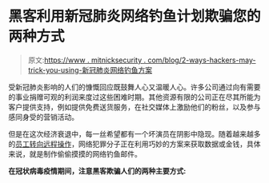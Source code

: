 # 黑客利用新冠肺炎网络钓鱼计划欺骗您的两种方式

> 原文:[https://www . mitnicksecurity . com/blog/2-ways-hackers-may-trick-you-using-新冠肺炎网络钓鱼方案](https://www.mitnicksecurity.com/blog/2-ways-hackers-may-trick-you-using-covid-19-phishing-schemes)

受新冠肺炎影响的人们的慷慨回应既鼓舞人心又温暖人心。许多公司通过向有需要的事业捐赠可观的利润来度过这些困难时期。其他资源有限的公司正在尽其所能为客户提供支持，例如提供免费送货服务，在社交媒体上激励他们的粉丝，以及参与感同身受的营销活动。

但是在这次经济衰退中，每一丝希望都有一个坏演员在阴影中隐现。随着越来越多的[员工转向远程操作](https://www.mitnicksecurity.com/blog/5-ways-to-secure-your-workforce-when-working-from-hom)，网络犯罪分子正在利用巧妙的方案来获取数据或金钱，具体来说，就是制作偷偷摸摸的网络钓鱼邮件。

**在冠状病毒疫情期间，注意黑客欺骗人们的两种主要方式:**